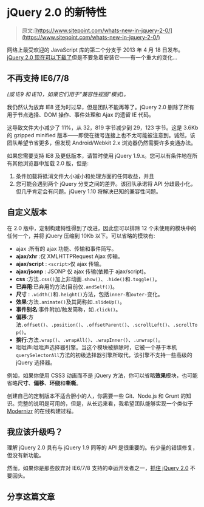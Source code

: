 # jQuery 2.0 的新特性

> 原文:[https://www.sitepoint.com/whats-new-in-jquery-2-0/](https://www.sitepoint.com/whats-new-in-jquery-2-0/)

网络上最受欢迎的 JavaScript 库的第二个分支于 2013 年 4 月 18 日发布。 [jQuery 2.0 现在可以下载了](http://jquery.com/download/)但是不要急着安装它——有一个重大的变化…

## 不再支持 IE6/7/8

*(或 IE9 和 IE10，如果它们用于“兼容性视图”模式)。*

我仍然认为放弃 IE8 还为时过早，但是团队不能再等了。jQuery 2.0 删除了所有用于节点选择、DOM 操作、事件处理和 Ajax 的遗留 IE 代码。

这导致文件大小减少了 11%，从 32，819 字节减少到 29，123 字节。这是 3.6Kb 的 gzipped minified 版本——即使在拨号连接上也不太可能被注意到。诚然，该团队希望节省更多，但发现 Android/Webkit 2.x 浏览器仍然需要许多变通办法。

如果您需要支持 IE8 及更低版本，请暂时使用 jQuery 1.9.x。您可以有条件地在所有其他浏览器中加载 2.0 版，但是:

1.  条件加载将抵消文件大小减小和处理方面的任何收益，并且
2.  您可能会遇到两个 jQuery 分支之间的差异。该团队承诺将 API 分歧最小化，但几乎肯定会有问题。jQuery 1.10 将解决已知的兼容性问题。

## 自定义版本

在 2.0 版中，定制构建特性得到了改进，因此您可以排除 12 个未使用的模块中的任何一个，并将 jQuery 压缩到 10Kb 以下。可以省略的模块有:

*   ajax :所有的 ajax 功能、传输和事件简写。
*   **ajax/xhr** :仅 XMLHTTPRequest Ajax 传输。
*   **ajax/script** : `<script>`仅 ajax 传输。
*   **ajax/jsonp** : JSONP 仅 ajax 传输(依赖于 ajax/script)。
*   **css** :方法`.css()`加上非动画`.show()`、`.hide()`和`.toggle()`。
*   **已弃用**:已弃用的方法(目前仅`.andSelf()`)。
*   **尺寸** : `.width()`和`.height()`方法，包括`inner-`和`outer-`变化。
*   **效果**:方法`.animate()`及其简称如`.slideUp()`。
*   **事件别名**:事件附加/触发简称，如`.click()`。
*   **偏移**:方法`.offset()`、`.position()`、`.offsetParent()`、`.scrollLeft()`、`.scrollTop()`。
*   **换行**:方法`.wrap()`、`.wrapAll()`、`.wrapInner()`、`.unwrap()`。
*   咝咝声:咝咝声选择器引擎。当这个模块被排除时，它被一个基于本机`querySelectorAll`方法的初级选择器引擎所取代，该引擎不支持一些高级的 jQuery 选择器。

例如，如果你使用 CSS3 动画而不是 jQuery 方法，你可以省略**效果**模块，也可能省略**尺寸**、**偏移**、**环绕**和**嘶嘶**。

创建自己的定制版本不适合胆小的人，你需要一些 Git、Node.js 和 Grunt 的知识。完整的说明是可用的，但是，从长远来看，我希望团队能够实现一个类似于 [Modernizr](http://modernizr.com/download/) 的在线构建过程。

## 我应该升级吗？

理解 jQuery 2.0 具有与 jQuery 1.9 同等的 API 是很重要的。有少量的错误修复，但没有新功能。

然而，如果你是那些放弃对 IE6/7/8 支持的幸运开发者之一，[抓住 jQuery 2.0](http://jquery.com/download/) 不要回头。

## 分享这篇文章